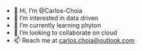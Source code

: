 - 👋 Hi, I’m @Carlos-Choia
- 👀 I’m interested in data driven
- 🌱 I’m currently learning phyton
- 💞️ I’m looking to collaborate on cloud
- 📫 Reach me at carlos.choia@outlook.com

<!---
Carlos-Choia/Carlos-Choia is a ✨ special ✨ repository because its `README.md` (this file) appears on your GitHub profile.
You can click the Preview link to take a look at your changes.
--->
